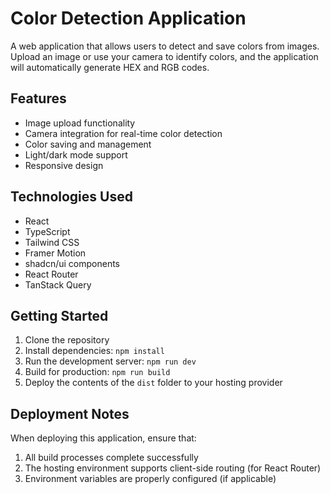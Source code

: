 
# Color Detection Application

A web application that allows users to detect and save colors from images. Upload an image or use your camera to identify colors, and the application will automatically generate HEX and RGB codes.

## Features

- Image upload functionality
- Camera integration for real-time color detection
- Color saving and management
- Light/dark mode support
- Responsive design

## Technologies Used

- React
- TypeScript
- Tailwind CSS
- Framer Motion
- shadcn/ui components
- React Router
- TanStack Query

## Getting Started

1. Clone the repository
2. Install dependencies: `npm install`
3. Run the development server: `npm run dev`
4. Build for production: `npm run build`
5. Deploy the contents of the `dist` folder to your hosting provider

## Deployment Notes

When deploying this application, ensure that:

1. All build processes complete successfully
2. The hosting environment supports client-side routing (for React Router)
3. Environment variables are properly configured (if applicable)
